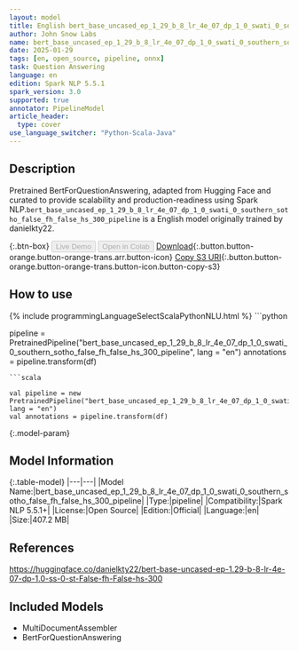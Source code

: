 ```yaml
---
layout: model
title: English bert_base_uncased_ep_1_29_b_8_lr_4e_07_dp_1_0_swati_0_southern_sotho_false_fh_false_hs_300_pipeline pipeline BertForQuestionAnswering from danielkty22
author: John Snow Labs
name: bert_base_uncased_ep_1_29_b_8_lr_4e_07_dp_1_0_swati_0_southern_sotho_false_fh_false_hs_300_pipeline
date: 2025-01-29
tags: [en, open_source, pipeline, onnx]
task: Question Answering
language: en
edition: Spark NLP 5.5.1
spark_version: 3.0
supported: true
annotator: PipelineModel
article_header:
  type: cover
use_language_switcher: "Python-Scala-Java"
---
```


## Description

Pretrained BertForQuestionAnswering, adapted from Hugging Face and curated to provide scalability and production-readiness using Spark NLP.`bert_base_uncased_ep_1_29_b_8_lr_4e_07_dp_1_0_swati_0_southern_sotho_false_fh_false_hs_300_pipeline` is a English model originally trained by danielkty22.

{:.btn-box}
<button class="button button-orange" disabled>Live Demo</button>
<button class="button button-orange" disabled>Open in Colab</button>
[Download](https://s3.amazonaws.com/auxdata.johnsnowlabs.com/public/models/bert_base_uncased_ep_1_29_b_8_lr_4e_07_dp_1_0_swati_0_southern_sotho_false_fh_false_hs_300_pipeline_en_5.5.1_3.0_1738185987395.zip){:.button.button-orange.button-orange-trans.arr.button-icon}
[Copy S3 URI](s3://auxdata.johnsnowlabs.com/public/models/bert_base_uncased_ep_1_29_b_8_lr_4e_07_dp_1_0_swati_0_southern_sotho_false_fh_false_hs_300_pipeline_en_5.5.1_3.0_1738185987395.zip){:.button.button-orange.button-orange-trans.button-icon.button-copy-s3}

## How to use



<div class="tabs-box" markdown="1">
{% include programmingLanguageSelectScalaPythonNLU.html %}
```python

pipeline = PretrainedPipeline("bert_base_uncased_ep_1_29_b_8_lr_4e_07_dp_1_0_swati_0_southern_sotho_false_fh_false_hs_300_pipeline", lang = "en")
annotations =  pipeline.transform(df)   

```
```scala

val pipeline = new PretrainedPipeline("bert_base_uncased_ep_1_29_b_8_lr_4e_07_dp_1_0_swati_0_southern_sotho_false_fh_false_hs_300_pipeline", lang = "en")
val annotations = pipeline.transform(df)

```
</div>

{:.model-param}
## Model Information

{:.table-model}
|---|---|
|Model Name:|bert_base_uncased_ep_1_29_b_8_lr_4e_07_dp_1_0_swati_0_southern_sotho_false_fh_false_hs_300_pipeline|
|Type:|pipeline|
|Compatibility:|Spark NLP 5.5.1+|
|License:|Open Source|
|Edition:|Official|
|Language:|en|
|Size:|407.2 MB|

## References

https://huggingface.co/danielkty22/bert-base-uncased-ep-1.29-b-8-lr-4e-07-dp-1.0-ss-0-st-False-fh-False-hs-300

## Included Models

- MultiDocumentAssembler
- BertForQuestionAnswering